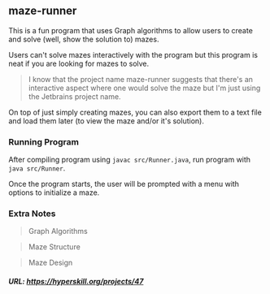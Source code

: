 ## maze-runner

This is a fun program that uses Graph algorithms to allow users to create and solve (well, show the solution to) mazes.

Users can't solve mazes interactively with the program but this program is neat if you are looking for mazes to solve.

> I know that the project name maze-runner suggests that there's an interactive aspect where one would solve the maze but I'm just using the Jetbrains project name.

On top of just simply creating mazes, you can also export them to a text file and load them later (to view the maze and/or it's solution).

### Running Program

After compiling program using `javac src/Runner.java`, run program with `java src/Runner`.

Once the program starts, the user will be prompted with a menu with options to initialize a maze.

### Extra Notes

> Graph Algorithms

> Maze Structure

> Maze Design

##### URL: https://hyperskill.org/projects/47
